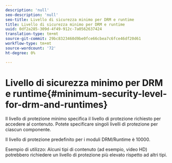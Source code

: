 ```yaml
---
description: 'null'
seo-description: 'null'
seo-title: Livello di sicurezza minimo per DRM e runtime
title: Livello di sicurezza minimo per DRM e runtime
uuid: 0df2a285-309d-4f49-912c-7a0562637424
translation-type: tm+mt
source-git-commit: 29bc8323460d9be0fce66cbea7c6fce46df20d61
workflow-type: tm+mt
source-wordcount: '72'
ht-degree: 0%

---
```



# Livello di sicurezza minimo per DRM e runtime{#minimum-security-level-for-drm-and-runtimes}

Il livello di protezione minimo specifica il livello di protezione richiesto per accedere al contenuto. Potete specificare singoli livelli di protezione per ciascun componente.

Il livello di protezione predefinito per i moduli DRM/Runtime è 10000.

Esempio di utilizzo: Alcuni tipi di contenuto (ad esempio, video HD) potrebbero richiedere un livello di protezione più elevato rispetto ad altri tipi.
